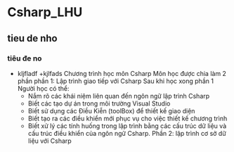 # Csharp_LHU
## tieu de nho
### tiêu đe no
- kljfladf
	+kjlfads
Chương trình học môn  Csharp
Môn học được chia làm 2 phần
phần 1: Lập trình giao tiếp với Csharp
	Sau khi học xong phần 1 Người học có thể:
	- Nắm rõ các khái niệm liên quan đến ngôn ngữ lập trình Csharp
	- Biết các tạo dự án trong môi trường Visual Studio
	- Biết sử dụng các Điều Kiễn (toolBox) để thiết kế giao diện
	- Biết tạo ra các điều khiển mới phục vụ cho việc thiết kế chương trình
	- Biết xử lý các tính huống trong lập trình bằng các cấu trúc dữ liệu và cấu trúc điều khiển của ngôn ngữ Csharp.
Phần 2: lập trình cơ sở dữ liệu với Csharp
